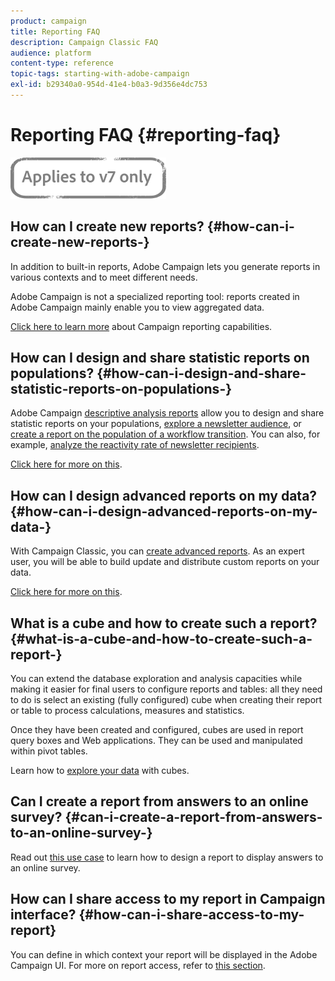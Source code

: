 ```yaml
---
product: campaign
title: Reporting FAQ
description: Campaign Classic FAQ
audience: platform
content-type: reference
topic-tags: starting-with-adobe-campaign
exl-id: b29340a0-954d-41e4-b0a3-9d356e4dc753
---
```

# Reporting FAQ {#reporting-faq}

![](../../assets/v7-only.svg)

## How can I create new reports? {#how-can-i-create-new-reports-}

In addition to built-in reports, Adobe Campaign lets you generate reports in various contexts and to meet different needs.

Adobe Campaign is not a specialized reporting tool: reports created in Adobe Campaign mainly enable you to view aggregated data.

[Click here to learn more](../../../common/reporting/using/about-adobe-campaign-reporting-tools.md) about Campaign reporting capabilities.

## How can I design and share statistic reports on populations? {#how-can-i-design-and-share-statistic-reports-on-populations-}

Adobe Campaign [descriptive analysis reports](../../../common/reporting/using/about-descriptive-analysis.md) allow you to design and share statistic reports on your populations, [explore a newsletter audience](../../../common/reporting/using/use-cases.md#analyzing-a-population), or [create a report on the population of a workflow transition](../../../common/reporting/using/use-cases.md#analyzing-a-transition-target-in-a-workflow). You can also, for example, [analyze the reactivity rate of newsletter recipients](../../../common/reporting/using/use-cases.md#analyzing-recipient-tracking-logs).

[Click here for more on this](../../../common/reporting/using/about-descriptive-analysis.md).

## How can I design advanced reports on my data? {#how-can-i-design-advanced-reports-on-my-data-}

With Campaign Classic, you can [create advanced reports](../../../common/reporting/using/about-reports-creation-in-campaign.md). As an expert user, you will be able to build update and distribute custom reports on your data.

[Click here for more on this](../../../common/reporting/using/about-reports-creation-in-campaign.md).

## What is a cube and how to create such a report? {#what-is-a-cube-and-how-to-create-such-a-report-}

You can extend the database exploration and analysis capacities while making it easier for final users to configure reports and tables: all they need to do is select an existing (fully configured) cube when creating their report or table to process calculations, measures and statistics.

Once they have been created and configured, cubes are used in report query boxes and Web applications. They can be used and manipulated within pivot tables.

Learn how to [explore your data](../../../common/reporting/using/using-cubes-to-explore-data.md) with cubes.

## Can I create a report from answers to an online survey? {#can-i-create-a-report-from-answers-to-an-online-survey-}

Read out [this use case](../../surveys/using/use-case--displaying-report-on-answers-to-an-online-survey.md) to learn how to design a report to display answers to an online survey.

## How can I share access to my report in Campaign interface? {#how-can-i-share-access-to-my-report}

You can define in which context your report will be displayed in the Adobe Campaign UI. For more on report access, refer to [this section](../../../common/reporting/using/configuring-access-to-the-report.md).
